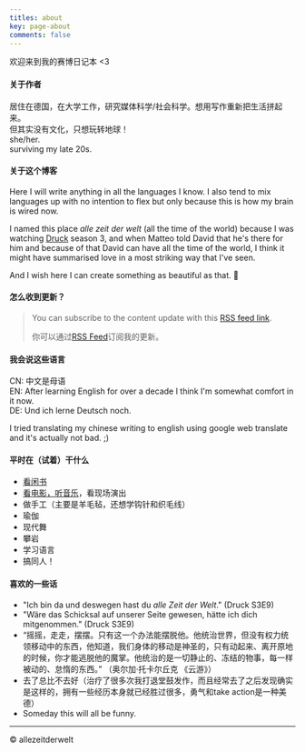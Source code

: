 ```yaml
---
titles: about
key: page-about
comments: false
---
```

欢迎来到我的赛博日记本 <3

#### 关于作者
居住在德国，在大学工作，研究媒体科学/社会科学。想用写作重新把生活拼起来。  
但其实没有文化，只想玩转地球！  
she/her.  
surviving my late 20s.

#### 关于这个博客
Here I will write anything in all the languages I know. I also tend to mix languages up with no intention to flex but only because this is how my brain is wired now.

I named this place *alle zeit der welt* (all the time of the world) because I was watching [Druck](https://www.zdf.de/funk/druck-11790) season 3, and when Matteo told David that he's there for him and because of that David can have all the time of the world, I think it might have summarised love in a most striking way that I've seen.

And I wish here I can create something as beautiful as that. 🌼

#### 怎么收到更新？
> You can subscribe to the content update with this [RSS feed link](https://allezeitderwelt.github.io/feed.xml).
> 
> 你可以通过[RSS Feed](https://allezeitderwelt.github.io/feed.xml)订阅我的更新。

#### 我会说这些语言
CN: 中文是母语  
EN: After learning English for over a decade I think I'm somewhat comfort in it now.  
DE: Und ich lerne Deutsch noch.

I tried translating my chinese writing to english using google web translate and it's actually not bad. ;)

#### 平时在（试着）干什么
- [看闲书](https://www.goodreads.com/user/show/139395325-allezeit)
- [看电影，听音乐](https://rateyourmusic.com/~hellomilibyemili)，看现场演出
- 做手工（主要是羊毛毡，还想学钩针和织毛线）
- 瑜伽
- 现代舞
- 攀岩
- 学习语言
- 搞同人！

#### 喜欢的一些话
- "Ich bin da und deswegen hast du *alle Zeit der Welt*." (Druck S3E9)
- "Wäre das Schicksal auf unserer Seite gewesen, hätte ich dich mitgenommen." (Druck S3E9)
- “摇摇，走走，摆摆。只有这一个办法能摆脱他。他统治世界，但没有权力统领移动中的东西，他知道，我们身体的移动是神圣的，只有动起来、离开原地的时候，你才能逃脱他的魔掌。他统治的是一切静止的、冻结的物事，每一样被动的、怠惰的东西。” （奥尔加·托卡尔丘克 《云游》）
- 去了总比不去好（治疗了很多次我打退堂鼓发作，而且经常去了之后发现确实是这样的，拥有一些经历本身就已经胜过很多，勇气和take action是一种美德）
- Someday this will all be funny.

---
© allezeitderwelt
